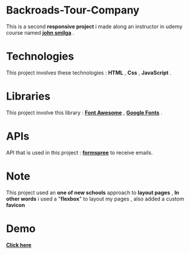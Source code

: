 # Backroads-Tour-Company

This is a second **responsive project** i made along an instructor in udemy course named [**john smilga**](https://johnsmilga.com) .

# Technologies

This project involves these technologies : **HTML** , **Css** , **JavaScript** .

# Libraries

This project involve this library : **[Font Awesome](https://fontawesome.com/)** , **[Google Fonts](https://fonts.google.com/)** .

# APIs

API that is used in this project : **[formspree](https://formspree.io/)** to receive emails.

# Note

This project used an **one of new schools** approach to **layout pages** , **In other words** i used a "**flexbox**" to layout my pages , also added a custom **favicon**

# Demo
**[Click here](https://nader-cs.github.io/Backroads-Tour-Company/)**

